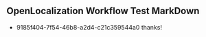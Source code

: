## OpenLocalization Workflow Test MarkDown
* 9185f404-7f54-46b8-a2d4-c21c359544a0 thanks!

<!--HONumber=Jul16_HO2-->


